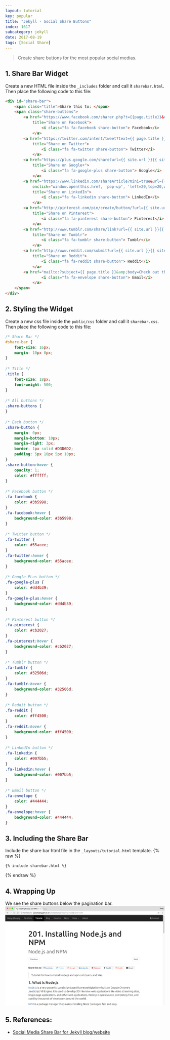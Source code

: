 ```yaml
---
layout: tutorial
key: popular
title: "Jekyll - Social Share Buttons"
index: 1617
subcategory: jekyll
date: 2017-08-19
tags: [Social Share]
---
```


> Create share buttons for the most popular social medias.

## 1. Share Bar Widget
Create a new HTML file inside the `_includes` folder and call it `sharebar.html`. Then place the following code to this file:
```html
<div id="share-bar">
    <span class="title">Share this to: </span>
    <span class="share-buttons">
        <a href="https://www.facebook.com/sharer.php?t={{page.title}}&u={{ site.url }}{{ site.baseurl }}{{ page.url }}" onclick="window.open(this.href, 'pop-up', 'left=20,top=20,width=500,height=500,toolbar=1,resizable=0'); return false;"
            title="Share on Facebook">
                <i class="fa fa-facebook share-button"> Facebook</i>
            </a>
        <a href="https://twitter.com/intent/tweet?text={{ page.title }}&url={{ site.url }}{{ site.baseurl }}{{ page.url }}" onclick="window.open(this.href, 'pop-up', 'left=20,top=20,width=500,height=500,toolbar=1,resizable=0'); return false;"
            title="Share on Twitter">
                <i class="fa fa-twitter share-button"> Twitter</i>
            </a>
        <a href="https://plus.google.com/share?url={{ site.url }}{{ site.baseurl }}{{ page.url }}" onclick="window.open(this.href, 'pop-up', 'left=20,top=20,width=500,height=500,toolbar=1,resizable=0'); return false;"
            title="Share on Google+">
                <i class="fa fa-google-plus share-button"> Google</i>
            </a>
        <a href="https://www.linkedin.com/shareArticle?mini=true&url={{ site.url }}{{ site.baseurl }}{{ page.url }}&title={{ page.title }}&summary={{ page.description }}&source={{ site.title }}"
            onclick="window.open(this.href, 'pop-up', 'left=20,top=20,width=500,height=500,toolbar=1,resizable=0'); return false;"
            title="Share on LinkedIn">
                <i class="fa fa-linkedin share-button"> LinkedIn</i>
            </a>
        <a href="http://pinterest.com/pin/create/button/?url={{ site.url }}{{ site.baseurl }}{{ page.url }}" onclick="window.open(this.href, 'pop-up', 'left=20,top=20,width=900,height=500,toolbar=1,resizable=0'); return false;"
            title="Share on Pinterest">
                <i class="fa fa-pinterest share-button"> Pinterest</i>
            </a>
        <a href="http://www.tumblr.com/share/link?url={{ site.url }}{{ site.baseurl }}{{ page.url }}" onclick="window.open(this.href, 'pop-up', 'left=20,top=20,width=900,height=500,toolbar=1,resizable=0'); return false;"
            title="Share on Tumblr">
                <i class="fa fa-tumblr share-button"> Tumblr</i>
            </a>
        <a href="http://www.reddit.com/submit?url={{ site.url }}{{ site.baseurl }}{{ page.url }}" onclick="window.open(this.href, 'pop-up', 'left=20,top=20,width=900,height=500,toolbar=1,resizable=0'); return false;"
            title="Share on Reddit">
                <i class="fa fa-reddit share-button"> Reddit</i>
            </a>
        <a href="mailto:?subject={{ page.title }}&amp;body=Check out this site {{ site.url }}{{ site.baseurl }}{{ page.url }}" title="Share via Email">
                <i class="fa fa-envelope share-button"> Email</i>
            </a>
    </span>
</div>
```

## 2. Styling the Widget
Create a new css file inside the `public/css` folder and call it `sharebar.css`. Then place the following code to this file:
```css
/* Share Bar */
#share-bar {
    font-size: 16px;
	margin: 10px 0px;
}

/* Title */
.title {
	font-size: 18px;
    font-weight: 500;
}

/* All buttons */
.share-buttons {
}

/* Each button */
.share-button {
    margin: 0px;
    margin-bottom: 10px;
    margin-right: 3px;
    border: 1px solid #D3D6D2;
    padding: 5px 10px 5px 10px;
}
.share-button:hover {
    opacity: 1;
    color: #ffffff;
}

/* Facebook button */
.fa-facebook {
    color: #3b5998;
}
.fa-facebook:hover {
    background-color: #3b5998;
}

/* Twitter button */
.fa-twitter {
    color: #55acee;
}
.fa-twitter:hover {
    background-color: #55acee;
}

/* Google-PLus button */
.fa-google-plus {
    color: #dd4b39;
}
.fa-google-plus:hover {
    background-color: #dd4b39;
}

/* Pinterest button */
.fa-pinterest {
    color: #cb2027;
}
.fa-pinterest:hover {
    background-color: #cb2027;
}

/* Tumblr button */
.fa-tumblr {
    color: #32506d;
}
.fa-tumblr:hover {
    background-color: #32506d;
}

/* Reddit button */
.fa-reddit {
    color: #ff4500;
}
.fa-reddit:hover {
    background-color: #ff4500;
}

/* LinkedIn button */
.fa-linkedin {
    color: #007bb5;
}
.fa-linkedin:hover {
    background-color: #007bb5;
}

/* Email button */
.fa-envelope {
    color: #444444;
}
.fa-envelope:hover {
    background-color: #444444;
}
```

## 3. Including the Share Bar
Include the share bar html file in the `_layouts/tutorial.html` template.
{% raw %}
```raw
{% include sharebar.html %}
```
{% endraw %}

## 4. Wrapping Up
We see the share buttons below the pagination bar.
![image](/public/images/jekyll/1617/sharelinks.png)

## 5. References:
* [Social Media Share Bar for Jekyll blog/website](https://mycyberuniverse.com/web/social-media-share-bar-jekyll-blog-website.html)
